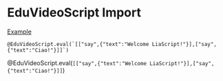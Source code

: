 <!--
author:   Fabian Bär
email: baerfabian@gmx.de

version: 0.0.0

@EduVideoScript.eval

<iframe
  src= https://fjangfaragesh.github.io/EduVideoScript/evs.html
  style="border:1px solid black"
  width="500"
  height="500"
  onload='this.contentWindow.postMessage(JSON.stringify({"command":"loadCode","code":@0}),"*")'>
</iframe>

@end

-->

# EduVideoScript Import

[Example](https://fjangfaragesh.github.io/EduVideoScript/liaExample.md)

```
@EduVideoScript.eval(`[["say",{"text":"Welcome LiaScript!"}],["say",{"text":"Ciao!"}]]`)
```
@EduVideoScript.eval(`[["say",{"text":"Welcome LiaScript!"}],["say",{"text":"Ciao!"}]]`)
